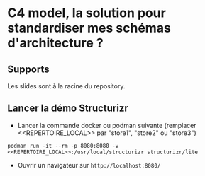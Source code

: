 # C4 model, la solution pour standardiser mes schémas d'architecture ?

## Supports

Les slides sont à la racine du repository.

## Lancer la démo Structurizr

* Lancer la commande docker ou podman suivante (remplacer <<REPERTOIRE_LOCAL>> par "store1", "store2" ou "store3")

`podman run -it --rm -p 8080:8080 -v <<REPERTOIRE_LOCAL>>:/usr/local/structurizr structurizr/lite`

* Ouvrir un navigateur sur `http://localhost:8080/`

